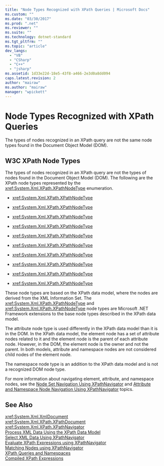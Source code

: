 ```yaml
---
title: "Node Types Recognized with XPath Queries | Microsoft Docs"
ms.custom: ""
ms.date: "03/30/2017"
ms.prod: ".net"
ms.reviewer: ""
ms.suite: ""
ms.technology: dotnet-standard
ms.tgt_pltfrm: ""
ms.topic: "article"
dev_langs: 
  - "VB"
  - "CSharp"
  - "C++"
  - "jsharp"
ms.assetid: 1d33e22d-18e5-43f8-a466-2e3d0a8dd094
caps.latest.revision: 2
author: "mairaw"
ms.author: "mairaw"
manager: "wpickett"
---
```

# Node Types Recognized with XPath Queries
The types of nodes recognized in an XPath query are not the same node types found in the Document Object Model (DOM).  
  
## W3C XPath Node Types  
 The types of nodes recognized in an XPath query are not the types of nodes found in the Document Object Model (DOM). The following are the XPath node types represented by the <xref:System.Xml.XPath.XPathNodeType> enumeration.  
  
-   <xref:System.Xml.XPath.XPathNodeType>  
  
-   <xref:System.Xml.XPath.XPathNodeType>  
  
-   <xref:System.Xml.XPath.XPathNodeType>  
  
-   <xref:System.Xml.XPath.XPathNodeType>  
  
-   <xref:System.Xml.XPath.XPathNodeType>  
  
-   <xref:System.Xml.XPath.XPathNodeType>  
  
-   <xref:System.Xml.XPath.XPathNodeType>  
  
-   <xref:System.Xml.XPath.XPathNodeType>  
  
-   <xref:System.Xml.XPath.XPathNodeType>  
  
-   <xref:System.Xml.XPath.XPathNodeType>  
  
 These node types are based on the XPath data model, where the nodes are derived from the XML Information Set. The <xref:System.Xml.XPath.XPathNodeType> and <xref:System.Xml.XPath.XPathNodeType> node types are Microsoft .NET Framework extensions to the base node types described in the XPath data model.  
  
 The attribute node type is used differently in the XPath data model than it is in the DOM. In the XPath data model, the element node has a set of attribute nodes related to it and the element node is the parent of each attribute node. However, in the DOM, the element node is the owner and not the parent. In both models, attribute and namespace nodes are not considered child nodes of the element node.  
  
 The namespace node type is an addition to the XPath data model and is not a recognized DOM node type.  
  
 For more information about navigating element, attribute, and namespace nodes, see the [Node Set Navigation Using XPathNavigator](../../../../docs/standard/data/xml/node-set-navigation-using-xpathnavigator.md) and [Attribute and Namespace Node Navigation Using XPathNavigator](../../../../docs/standard/data/xml/attribute-and-namespace-node-navigation-using-xpathnavigator.md) topics.  
  
## See Also  
 <xref:System.Xml.XmlDocument>   
 <xref:System.Xml.XPath.XPathDocument>   
 <xref:System.Xml.XPath.XPathNavigator>   
 [Process XML Data Using the XPath Data Model](../../../../docs/standard/data/xml/process-xml-data-using-the-xpath-data-model.md)   
 [Select XML Data Using XPathNavigator](../../../../docs/standard/data/xml/select-xml-data-using-xpathnavigator.md)   
 [Evaluate XPath Expressions using XPathNavigator](../../../../docs/standard/data/xml/evaluate-xpath-expressions-using-xpathnavigator.md)   
 [Matching Nodes using XPathNavigator](../../../../docs/standard/data/xml/matching-nodes-using-xpathnavigator.md)   
 [XPath Queries and Namespaces](../../../../docs/standard/data/xml/xpath-queries-and-namespaces.md)   
 [Compiled XPath Expressions](../../../../docs/standard/data/xml/compiled-xpath-expressions.md)